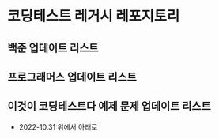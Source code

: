 # 코딩테스트 레거시 레포지토리
## 백준 업데이트 리스트
## 프로그래머스 업데이트 리스트
## 이것이 코딩테스트다 예제 문제 업데이트 리스트
+ 2022-10.31 위에서 아래로
